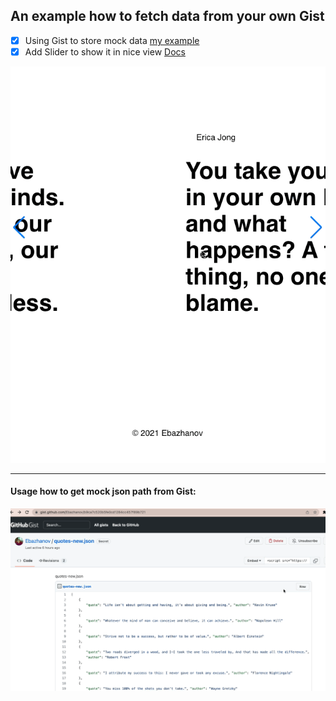 An example how to fetch data from your own Gist
---

- [x] Using Gist to store mock data [my example](https://gist.github.com/Ebazhanov/b9ca7c520b5fe0cd1284cc457f89b721)
- [x] Add Slider to show it in nice view [Docs](https://swiperjs.com/demos#default)

![quotes](quotes.gif)

------

#### Usage how to get mock json path from Gist:

![getPath](getPath.gif)


